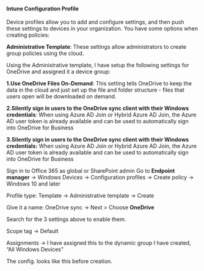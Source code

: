 <p align="center"><h4>Intune Configuration Profile</h4></p>

Device profiles allow you to add and configure settings, and then push these settings to devices in your organization. You have some options when creating policies:

  <b>Administrative Template</b>: These settings allow administrators to create group policies using the cloud.


Using the Administrative template, I have setup the following settings for OneDrive and assigned it a device group:

  <b> 1.Use OneDrive Files On-Demand</b>: This setting tells OneDrive to keep the data in the cloud and just set up the file and folder structure - files that users open will be downloaded on demand.

<b>2.Silently sign in users to the OneDrive sync client with their Windows credentials</b>: When using Azure AD Join or Hybrid Azure AD Join, the Azure AD user token is already available and can be used to automatically sign into OneDrive for Business

<b>3.Silently sign in users to the OneDrive sync client with their Windows credentials:</b> When using Azure AD Join or Hybrid Azure AD Join, the Azure AD user token is already available and can be used to automatically sign into OneDrive for Business

Sign in to Office 365 as global or SharePoint admin
Go to <b>Endpoint manager</b> -> Windows Devices -> Configuration profiles -> Create policy -> Windows 10 and later

Profile type: Template -> Administrative template -> Create

Give it a name: OneDrive sync -> Next > Choose <b>OneDrive</b>

Search for the 3 settings above to enable them.

Scope tag -> Default 

Assignments -> I have assigned this to the dynamic group I have created, “All Windows Devices”

The config. looks like this before creation.

